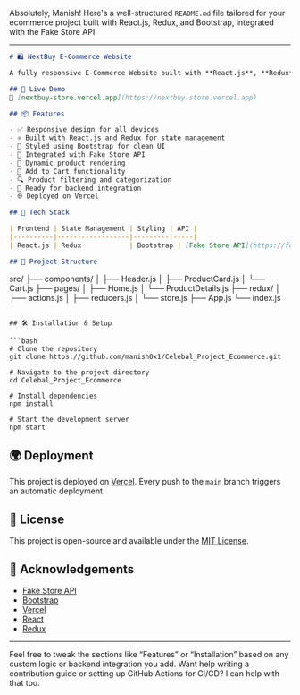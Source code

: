 Absolutely, Manish! Here's a well-structured `README.md` file tailored for your ecommerce project built with React.js, Redux, and Bootstrap, integrated with the Fake Store API:

---

```markdown
# 🛍️ NextBuy E-Commerce Website

A fully responsive E-Commerce Website built with **React.js**, **Redux**, and **Bootstrap**. This project integrates the **Fake Store API** to dynamically display products and is designed to be easily customizable and scalable for real-world e-commerce solutions.

## 🚀 Live Demo
🔗 [nextbuy-store.vercel.app](https://nextbuy-store.vercel.app)

## 📦 Features

- ✅ Responsive design for all devices
- ⚛️ Built with React.js and Redux for state management
- 🎨 Styled using Bootstrap for clean UI
- 🔌 Integrated with Fake Store API
- 🔄 Dynamic product rendering
- 🛒 Add to Cart functionality
- 🔍 Product filtering and categorization
- 🔐 Ready for backend integration
- 🌐 Deployed on Vercel

## 🧰 Tech Stack

| Frontend | State Management | Styling | API |
|----------|------------------|---------|-----|
| React.js | Redux            | Bootstrap | [Fake Store API](https://fakestoreapi.com/) |

## 📁 Project Structure

```
src/
├── components/
│   ├── Header.js
│   ├── ProductCard.js
│   └── Cart.js
├── pages/
│   ├── Home.js
│   └── ProductDetails.js
├── redux/
│   ├── actions.js
│   ├── reducers.js
│   └── store.js
├── App.js
└── index.js
```

## 🛠️ Installation & Setup

```bash
# Clone the repository
git clone https://github.com/manish0x1/Celebal_Project_Ecommerce.git

# Navigate to the project directory
cd Celebal_Project_Ecommerce

# Install dependencies
npm install

# Start the development server
npm start
```

## 🌍 Deployment

This project is deployed on [Vercel](https://vercel.com/). Every push to the `main` branch triggers an automatic deployment.

## 📄 License

This project is open-source and available under the [MIT License](LICENSE).

## 🙌 Acknowledgements

- [Fake Store API](https://fakestoreapi.com/)
- [Bootstrap](https://getbootstrap.com/)
- [Vercel](https://vercel.com/)
- [React](https://reactjs.org/)
- [Redux](https://redux.js.org/)

---

Feel free to tweak the sections like “Features” or “Installation” based on any custom logic or backend integration you add. Want help writing a contribution guide or setting up GitHub Actions for CI/CD? I can help with that too.
